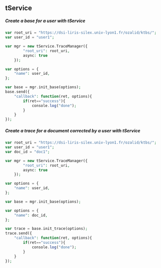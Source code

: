 tService 
----

##### Create a base for a user with tService #####

~~~php
var root_uri = "https://dsi-liris-silex.univ-lyon1.fr/ozalid/ktbs/";
var user_id = "user1";

var mgr = new tService.TraceManager({
		"root_uri": root_uri,
		async: true
	});

var options = {
	"name": user_id,
};

var base = mgr.init_base(options);
base.send({
	"callback": function(ret, options){
		if(ret=="success"){
			console.log("done");
		}
	}
});

~~~

##### Create a trace for a document corrected by a user with tService #####

~~~php
var root_uri = "https://dsi-liris-silex.univ-lyon1.fr/ozalid/ktbs/";
var user_id = "user1";
var doc_id = "doc1";

var mgr = new tService.TraceManager({
		"root_uri": root_uri,
		async: true
	});

var options = {
    "name": user_id,
};

var base = mgr.init_base(options);

var options = {
    "name": doc_id,
};

var trace = base.init_trace(options);
trace.send({
	"callback": function(ret, options){
		if(ret=="success"){
			console.log("done");
		}
	}
});

~~~
